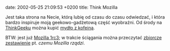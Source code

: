 date: 2002-05-25 21:09:53 +0200
title: Think Mozilla

Jest taka strona na Necie, którą lubię od czasu do czasu odwiedzać, i która bardzo inspiruje moją geekowo-gadżetową część wyobraźni. Od środy na [ThinkGeeku](http://www.thinkgeek.com/ 'ThinkGeek :: Stuff for Smart Masses') można kupić [mydło z kofeiną](http://www.thinkgeek.com/caffeine/accessories/5a65/ 'Shower Shock Caffeinated Soap').

BTW: jest już [Mozilla 1rc3](http://mozilla.org/releases/ 'Mozilla – Releases'); w trakcie ściągania można przeczytać [zbiorcze zestawienie](http://kirun.co.uk/web/whymoz/ '„Why Mozilla Rules”') pt. <cite>czemu Mozilla rządzi</cite>.
